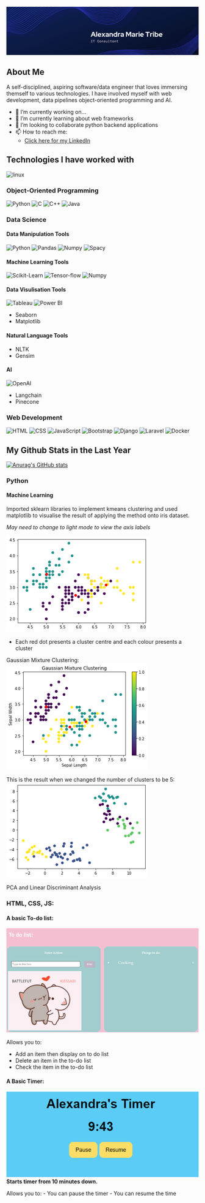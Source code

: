 ![My Personal Banner](personal_banner.png)

## About Me
A self-disciplined, aspiring software/data engineer that loves immersing themself to various technologies. I have involved myself with web development, data pipelines object-oriented programming and AI. 
- 🔭 I’m currently working on...
- 🌱 I’m currently learning about web frameworks
- 👯 I’m looking to collaborate python backend applications
- 📫 How to reach me: 
    - [Click here for my LinkedIn](https://www.linkedin.com/in/alexandra-tribe-8283a5257)

## Technologies I have worked with
![linux](https://img.shields.io/badge/Linux-FCC624?style=for-the-badge&logo=linux&logoColor=black)
### Object-Oriented Programming
![Python](https://img.shields.io/badge/Python-3776AB?style=for-the-badge&logo=python&logoColor=white)
![C](https://img.shields.io/badge/C-00599C?style=for-the-badge&logo=c&logoColor=white)
![C++](https://img.shields.io/badge/C%2B%2B-00599C?style=for-the-badge&logo=c%2B%2B&logoColor=white)
![Java](https://img.shields.io/badge/Java-ED8B00?style=for-the-badge&logo=openjdk&logoColor=white)

### Data Science

#### Data Manipulation Tools
![Python](https://img.shields.io/badge/Python-3776AB?style=for-the-badge&logo=python&logoColor=white)
![Pandas](https://img.shields.io/badge/pandas-150458.svg?style=for-the-badge&logo=pandas&logoColor=white)
![Numpy](https://img.shields.io/badge/NumPy-013243.svg?style=for-the-badge&logo=NumPy&logoColor=white)
![Spacy](https://img.shields.io/badge/spaCy-09A3D5.svg?style=for-the-badge&logo=spaCy&logoColor=white)

#### Machine Learning Tools
![Scikit-Learn](https://img.shields.io/badge/scikitlearn-F7931E.svg?style=for-the-badge&logo=scikit-learn&logoColor=white)
![Tensor-flow](https://img.shields.io/badge/TensorFlow-FF6F00.svg?style=for-the-badge&logo=TensorFlow&logoColor=white)
![Numpy](https://img.shields.io/badge/NumPy-013243.svg?style=for-the-badge&logo=NumPy&logoColor=white)

#### Data Visulisation Tools
![Tableau](https://img.shields.io/badge/Tableau-E97627.svg?style=for-the-badge&logo=Tableau&logoColor=white)
![Power BI](https://img.shields.io/badge/Power%20BI-F2C811.svg?style=for-the-badge&logo=Power-BI&logoColor=black)
- Seaborn
- Matplotlib

#### Natural Language Tools
- NLTK
- Gensim

#### AI
![OpenAI](https://img.shields.io/badge/OpenAI-412991.svg?style=for-the-badge&logo=OpenAI&logoColor=white)
- Langchain
- Pinecone

### Web Development
 ![HTML](https://img.shields.io/badge/HTML-239120?style=for-the-badge&logo=html5&logoColor=white)
 ![CSS](https://img.shields.io/badge/CSS-239120?&style=for-the-badge&logo=css3&logoColor=white)
![JavaScript](https://img.shields.io/badge/JavaScript-323330?style=for-the-badge&logo=javascript&logoColor=F7DF1E)
![Bootstrap](https://img.shields.io/badge/Bootstrap-563D7C?style=for-the-badge&logo=bootstrap&logoColor=white)
![Django](https://img.shields.io/badge/Django-092E20?style=for-the-badge&logo=django&logoColor=white)
![Laravel](https://img.shields.io/badge/Laravel-FF2D20?style=for-the-badge&logo=laravel&logoColor=white)
![Docker](https://img.shields.io/badge/Docker-2496ED.svg?style=for-the-badge&logo=Docker&logoColor=white)

## My Github Stats in the Last Year
[![Anurag's GitHub stats](https://github-readme-stats.vercel.app/api?username=sashaTribe)](https://github.com/sashaTribe/github-readme-stats)

### Python
#### Machine Learning

Imported sklearn libraries to implement kmeans clustering and used matplotlib to visualise the result of applying the method onto iris dataset.

*May need to change to light mode to view the axis labels*

![A Visualisation model of the different clusters of the iris dataset](cluster-model.png)
- Each red dot presents a cluster centre and each colour presents a cluster

Gaussian Mixture Clustering:
![Gaussian Mixture Clustering version](gaussian-mixture-cluster.png)

This is the result when we changed the number of clusters to be 5:
![Visualisation of kmeans when number of clusters were put to five](kmean-five.png)

PCA and Linear Discriminant Analysis


### HTML, CSS, JS:
#### A basic To-do list:
![To-do list screenshot](to-do-list.png)

Allows you to:
 - Add an item then display on to do list
 - Delete an item in the to-do list
 - Check the item in the to-do list

#### A Basic Timer:
![Timer Website screenshot](timer.png)
**Starts timer from 10 minutes down.**

Allows you to:
    - You can pause the timer
    - You can resume the time






